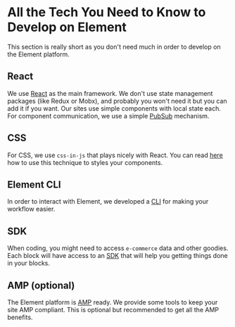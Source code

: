 # All the Tech You Need to Know to Develop on Element

This section is really short as you don't need much in order to develop on the Element platform.

## React

We use [React](https://reactjs.org/) as the main framework. We don't use state management packages (like Redux or Mobx), and probably
you won't need it but you can add it if you want. Our sites use simple components with local state each. For component communication, we use a simple 
[PubSub](../../how-to/communicate-between-blocks/README.md) mechanism.

## CSS

For CSS, we use `css-in-js` that plays nicely with React. You can read [here](../../how-to/style-a-block-with-aphrodite/README.md) how to use
this technique to styles your components.

## Element CLI

In order to interact with Element, we developed a [CLI](../../how-to/env-setup) for making your workflow easier.

## SDK

When coding, you might need to access `e-commerce` data and other goodies. Each block will have access to an [SDK](../../references/sdk) that will help you 
getting things done in your blocks.

## AMP (optional)

The Element platform is [AMP](https://amp.dev/documentation/) ready. We provide some tools to keep your site AMP compliant. This is optional but recommended
to get all the AMP benefits.
